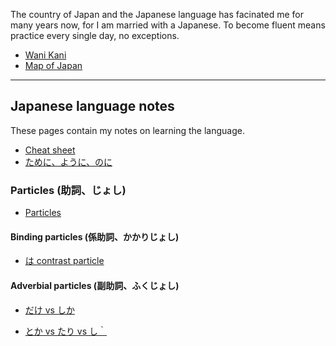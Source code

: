 The country of Japan and the Japanese language has facinated me for many years now, for I am married with a Japanese. To become fluent means practice every single day, no exceptions.

*   [Wani Kani](https://www.wanikani.com/users/PA4KEV)
*   [Map of Japan](./japanMap)

---

## Japanese language notes

These pages contain my notes on learning the language.

* [Cheat sheet](./japanese/cheat-sheet)
* [ために、ように、のに](./japanese/tameni-youni-noni)

### Particles (助詞、じょし)

* [Particles](./japanese/particles)

#### Binding particles (係助詞、かかりじょし)

* [は contrast particle](./japanese/contrast-particle)

#### Adverbial particles (副助詞、ふくじょし)

* [だけ vs しか](./japanese/dake-vs-shika)

* [とか vs たり vs し｀](./japanese/toka-tari-shi)

